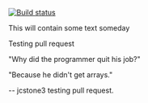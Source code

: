 [![Build status](https://ci.appveyor.com/api/projects/status/fudfkh1grtixfnti?svg=true)](https://ci.appveyor.com/project/watkinsmatthewp/herd)

This will contain some text someday

Testing pull request

"Why did the programmer quit his job?"

"Because he didn't get arrays."

 -- jcstone3 testing pull request.
